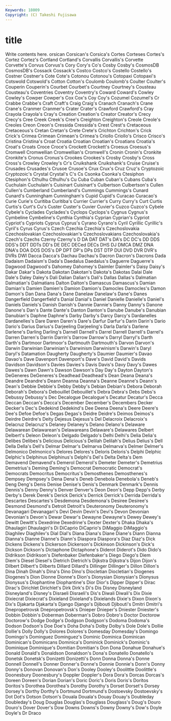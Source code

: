 ```yaml
---
Keywords: 18009 
Copyright: (C) Takeshi Fujisawa
---
```


# title

Write contents here.
orsican
Corsican's Corsica's Cortes Corteses Cortes's Cortez Cortez's Cortland Cortland's Corvallis
Corvallis's Corvette Corvette's Corvus Corvus's Cory Cory's Co's Cosby Cosby's
CosmosDB CosmosDB's Cossack Cossack's Costco Costco's Costello Costello's Costner Costner's
Cote Cote's Cotonou Cotonou's Cotopaxi Cotopaxi's Cotswold Cotswold's Cotton Cotton's
Coulomb Coulomb's Coulter Coulter's Couperin Couperin's Courbet Courbet's Courtney Courtney's
Cousteau Cousteau's Coventries Coventry Coventry's Coward Coward's Cowley Cowley's Cowper
Cowper's Cox Cox's Coy Coy's Cozumel Cozumel's Cr Crabbe Crabbe's
Craft Craft's Craig Craig's Cranach Cranach's Crane Crane's Cranmer Cranmer's
Crater Crater's Crawford Crawford's Cray Crayola Crayola's Cray's Creation Creation's
Creator Creator's Crecy Crecy's Cree Creek Creek's Cree's Creighton Creighton's
Creole Creole's Creoles Creon Creon's Cressida Cressida's Crest Crest's Cretaceous
Cretaceous's Cretan Cretan's Crete Crete's Crichton Crichton's Crick Crick's Crimea
Crimean Crimean's Crimea's Criollo Criollo's Crisco Crisco's Cristina Cristina's Croat
Croatia Croatian Croatian's Croatians Croatia's Croat's Croats Croce Croce's Crockett
Crockett's Croesus Croesus's Cromwell Cromwellian Cromwellian's Cromwell's Cronin Cronin's Cronkite
Cronkite's Cronus Cronus's Crookes Crookes's Crosby Crosby's Cross Cross's Crowley
Crowley's Cr's Cruikshank Cruikshank's Cruise Cruise's Crusades Crusades's Crusoe Crusoe's
Crux Crux's Cruz Cruz's Cryptozoic Cryptozoic's Crystal Crystal's C's Cs
Csonka Csonka's Ctesiphon Ctesiphon's Cthulhu Cthulhu's Cu Cuba Cuban Cuban's
Cubans Cuba's Cuchulain Cuchulain's Cuisinart Cuisinart's Culbertson Culbertson's Cullen Cullen's
Cumberland Cumberland's Cummings Cummings's Cunard Cunard's Cunningham Cunningham's Cupid Cupid's
Curacao Curacao's Curie Curie's Curitiba Curitiba's Currier Currier's Curry Curry's
Curt Curtis Curtis's Curt's Cu's Custer Custer's Cuvier Cuvier's Cuzco
Cuzco's Cybele Cybele's Cyclades Cyclades's Cyclops Cyclops's Cygnus Cygnus's Cymbeline
Cymbeline's Cynthia Cynthia's Cyprian Cyprian's Cypriot Cypriot's Cypriots Cyprus Cyprus's
Cyrano Cyrano's Cyril Cyrillic Cyrillic's Cyril's Cyrus Cyrus's Czech Czechia
Czechia's Czechoslovakia Czechoslovakian Czechoslovakian's Czechoslovakians Czechoslovakia's Czech's Czechs Czerny Czerny's
D DA DAT DAT's DA's DC DC's DD DDS DDS's
DDT DDTs DD's DE DEC DECed DECs DHS DJ DMCA
DMZ DNA DNA's DOA DOS DOS's DP DPT DP's DPs
DST DTP DUI DVD DVR DVR's DVRs DWI Dacca Dacca's
Dachau Dachau's Dacron Dacron's Dacrons Dada Dadaism Dadaism's Dada's Daedalus
Daedalus's Daguerre Daguerre's Dagwood Dagwood's Dahomey Dahomey's Daimler Daimler's Daisy
Daisy's Dakar Dakar's Dakota Dakotan Dakotan's Dakota's Dakotas Dalai Dale
Dale's Daley Daley's Dali Dalian Dalian's Dali's Dallas Dallas's Dalmatian
Dalmatian's Dalmatians Dalton Dalton's Damascus Damascus's Damian Damian's Damien Damien's
Damion Damion's Damocles Damocles's Damon Damon's Dan Dana Dana's Dane
Danelaw Danelaw's Dane's Danes Dangerfield Dangerfield's Danial Danial's Daniel Danielle
Danielle's Daniel's Daniels Daniels's Danish Danish's Dannie Dannie's Danny Danny's
Danone Danone's Dan's Dante Dante's Danton Danton's Danube Danube's Danubian
Danubian's Daphne Daphne's Darby Darby's Darcy Darcy's Dardanelles Dardanelles's Dare
Daren Daren's Dare's Darfur Darfur's Darin Darin's Dario Dario's Darius
Darius's Darjeeling Darjeeling's Darla Darla's Darlene Darlene's Darling Darling's Darnell
Darnell's Darrel Darrell Darrell's Darrel's Darren Darren's Darrin Darrin's Darrow
Darrow's Darryl Darryl's Darth Darth's Dartmoor Dartmoor's Dartmouth Dartmouth's Darvon
Darvon's Darwin Darwinian Darwinian's Darwinism Darwinism's Darwin's Daryl Daryl's Datamation
Daugherty Daugherty's Daumier Daumier's Davao Davao's Dave Davenport Davenport's Dave's
David David's Davids Davidson Davidson's Davies Davies's Davis Davis's Davy
Davy's Dawes Dawes's Dawn Dawn's Dawson Dawson's Day Day's Dayton
Dayton's DeGeneres DeGeneres's Deadhead Deadhead's Dean Deana Deana's Deandre Deandre's
Deann Deanna Deanna's Deanne Deanne's Deann's Dean's Debbie Debbie's Debby
Debby's Debian Debian's Debora Deborah Deborah's Debora's Debouillet Debouillet's Debra
Debra's Debs Debs's Debussy Debussy's Dec Decalogue Decalogue's Decatur Decatur's
Decca Deccan Deccan's Decca's December December's Decembers Decker Decker's Dec's
Dedekind Dedekind's Dee Deena Deena's Deere Deere's Dee's Defoe Defoe's
Degas Degas's Deidre Deidre's Deimos Deimos's Deirdre Deirdre's Deity Dejesus
Dejesus's Del Delacroix Delacroix's Delacruz Delacruz's Delaney Delaney's Delano Delano's
Delaware Delawarean Delawarean's Delawareans Delaware's Delawares Delbert Delbert's Deleon Deleon's
Delgado Delgado's Delhi Delhi's Delia Delia's Delibes Delibes's Delicious Delicious's
Delilah Delilah's Delius Delius's Dell Della Della's Dell's Delmar Delmar's
Delmarva Delmarva's Delmer Delmer's Delmonico Delmonico's Delores Delores's Deloris Deloris's
Delphi Delphic Delphic's Delphinus Delphinus's Delphi's Del's Delta Delta's Dem
Demavend Demavend's Demerol Demerol's Demeter Demeter's Demetrius Demetrius's Deming Deming's
Democrat Democratic Democrat's Democrats Democritus Democritus's Demosthenes Demosthenes's Dempsey Dempsey's
Dena Dena's Deneb Denebola Denebola's Deneb's Deng Deng's Denis Denise
Denise's Denis's Denmark Denmark's Dennis Dennis's Denny Denny's Denver Denver's
Deon Deon's Depp Depp's Derby Derby's Derek Derek's Derick Derick's
Derrick Derrick's Derrida Derrida's Descartes Descartes's Desdemona Desdemona's Desiree Desiree's
Desmond Desmond's Detroit Detroit's Deuteronomy Deuteronomy's Devanagari Devanagari's Devi Devin
Devin's Devi's Devon Devonian Devonian's Devon's Dewar Dewar's Dewayne Dewayne's
Dewey Dewey's Dewitt Dewitt's Dexedrine Dexedrine's Dexter Dexter's Dhaka Dhaka's
Dhaulagiri Dhaulagiri's Di DiCaprio DiCaprio's DiMaggio DiMaggio's Diaghilev Diaghilev's Dial
Dial's Diana Diana's Diane Diane's Diann Dianna Dianna's Dianne Dianne's
Diann's Diaspora Diaspora's Diaz Diaz's Dick Dickens Dickens's Dickerson Dickerson's
Dickinson Dickinson's Dick's Dickson Dickson's Dictaphone Dictaphone's Diderot Diderot's Dido
Dido's Didrikson Didrikson's Diefenbaker Diefenbaker's Diego Diego's Diem Diem's Diesel
Diesel's Dietrich Dietrich's Dijkstra Dijkstra's Dijon Dijon's Dilbert Dilbert's Dilberts
Dillard Dillard's Dillinger Dillinger's Dillon Dillon's Dina Dinah Dinah's Dina's
Dino Dino's Diocletian Diocletian's Diogenes Diogenes's Dion Dionne Dionne's Dion's
Dionysian Dionysian's Dionysus Dionysus's Diophantine Diophantine's Dior Dior's Dipper Dipper's
Dirac Dirac's Dirichlet Dirichlet's Dirk Dirk's Di's Dis Disney Disneyland
Disneyland's Disney's Disraeli Disraeli's Dis's Diwali Diwali's Dix Dixie Dixiecrat
Dixiecrat's Dixieland Dixieland's Dixielands Dixie's Dixon Dixon's Dix's Djakarta Djakarta's
Django Django's Djibouti Djibouti's Dmitri Dmitri's Dnepropetrovsk Dnepropetrovsk's Dnieper Dnieper's
Dniester Dniester's Dobbin Dobbin's Doberman Doberman's Dobro Dobro's Doctor Doctorow
Doctorow's Dodge Dodge's Dodgson Dodgson's Dodoma Dodoma's Dodson Dodson's Doe
Doe's Doha Doha's Dolby Dolby's Dole Dole's Dollie Dollie's Dolly
Dolly's Dolores Dolores's Domesday Domesday's Domingo Domingo's Dominguez Dominguez's Dominic
Dominica Dominican Dominican's Dominicans Dominica's Dominick Dominick's Dominic's Dominique Dominique's
Domitian Domitian's Don Dona Donahue Donahue's Donald Donald's Donaldson Donaldson's
Dona's Donatello Donatello's Donetsk Donetsk's Donizetti Donizetti's Donn Donna Donna's
Donne Donnell Donnell's Donner Donner's Donne's Donnie Donnie's Donn's Donny
Donny's Donovan Donovan's Don's Dooley Dooley's Doolittle Doolittle's Doonesbury Doonesbury's
Doppler Doppler's Dora Dora's Dorcas Dorcas's Doreen Doreen's Dorian Dorian's
Doric Doric's Doris Doris's Doritos Doritos's Dorothea Dorothea's Dorothy Dorothy's
Dorset Dorset's Dorsey Dorsey's Dorthy Dorthy's Dortmund Dortmund's Dostoevsky Dostoevsky's
Dot Dot's Dotson Dotson's Douala Douala's Douay Douay's Doubleday Doubleday's
Doug Douglas Douglas's Douglass Douglass's Doug's Douro Douro's Dover Dover's
Dow Downs Downs's Downy Downy's Dow's Doyle Doyle's Dr Draco
